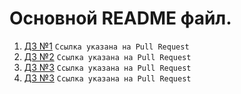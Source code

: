 # Основной README файл.

1. [ДЗ №1](https://github.com/ylabio/react-webinar-3/pull/41) `Ссылка указана на Pull Request`
2. [ДЗ №2](https://github.com/ylabio/react-webinar-3/pull/178) `Ссылка указана на Pull Request`
3. [ДЗ №3](https://github.com/ylabio/react-webinar-3/pull/249) `Ссылка указана на Pull Request`
4. [ДЗ №3](https://github.com/ylabio/react-webinar-3/pull/312) `Ссылка указана на Pull Request`
